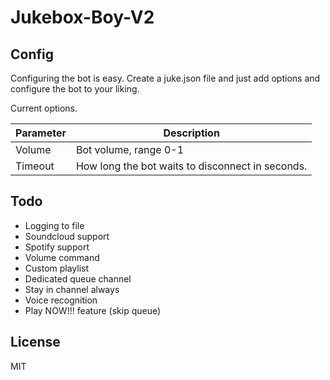 # Jukebox-Boy-V2

## Config
Configuring the bot is easy. Create a juke.json file and just add options
and configure the bot to your liking.

Current options.

| Parameter | Description |
| --------- | ----------- |
| Volume | Bot volume, range 0-1 |
| Timeout | How long the bot waits to disconnect in seconds. |

## Todo

- Logging to file
- Soundcloud support
- Spotify support
- Volume command
- Custom playlist
- Dedicated queue channel
- Stay in channel always
- Voice recognition
- Play NOW!!! feature (skip queue)

## License

MIT
